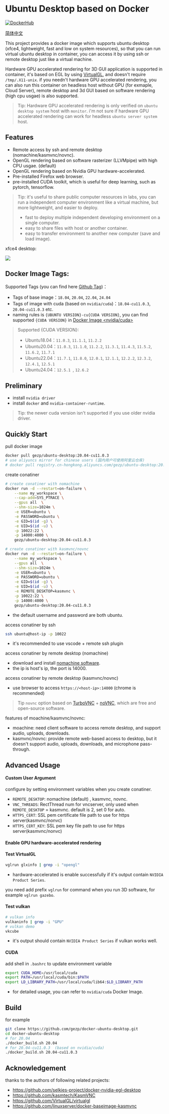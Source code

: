 

# Ubuntu Desktop based on Docker

[![DockerHub](https://img.shields.io/badge/DockerHub-brightgreen.svg?style=popout&logo=Docker)](https://hub.docker.com/r/gezp/ubuntu-desktop)

[简体中文](README_cn.md)

This project provides a docker image which supports ubuntu desktop (xfce4, lightweight, fast and low on system resources), so that you can run virtual ubuntu desktop in container, you can access it by using ssh or remote desktop just like a virtual machine.

Hardware GPU accelerated rendering for 3D GUI application is supported in container, it's based on EGL by using [VirtualGL](https://github.com/VirtualGL/virtualgl), and doesn't require `/tmp/.X11-unix`. if you needn't hardware GPU accelerated rendering, you can also run this container on headless host without GPU (for exmaple, Cloud Server), remote desktop and 3d GUI based on software rendering (high cpu usgae) is also supported.

> Tip: Hardware GPU accelerated rendering is only verified on `ubuntu desktop system` host with `monitor`.  i'm not sure if hardware GPU accelerated rendering can work for  headless `ubuntu server system` host.

## Features

* Remote access by ssh and remote desktop (nomachine/kasmvnc/novnc).
* OpenGL rendering based on software rasterizer (LLVMpipe) with high CPU usgae. (default)
* OpenGL rendering based on Nvidia GPU hardware-accelerated.
* Pre-installed Firefox web browser.
* pre-installed CUDA toolkit, which is useful for deep learning, such as pytorch, tensorflow.

> Tip:  it's useful to share public computer resources in labs, you can run a independent computer environment like a virtual machine, but more lightweight, and easier to deploy.
>
> * fast to deploy multiple independent developing environment on a single computer.
> * easy to share files with host or another container.
> * easy to transfer environment to another new computer (save and load image).

xfce4 desktop:

![](img/desktop.png)

## Docker Image Tags:

Supported Tags (you can find here [Github Tag](https://github.com/gezp/docker-ubuntu-desktop/tags))：
* Tags of base image：`18.04`, `20.04`, `22.04`, `24.04`
* Tags of image with cuda (based on `nvidia/cuda`)：`18.04-cu11.0.3`, `20.04-cu11.0.3` etc. 
* naming rules is `{UBUNTU VERSION}-cu{CUDA VERSION}`, you can find supported `{CUDA VERSION}` in [Docker Image <nvidia/cuda>](https://gitlab.com/nvidia/container-images/cuda/-/blob/master/doc/supported-tags.md)

> Supported {CUDA VERSION}:
> * Ubuntu18.04：`11.0.3`, `11.1.1`, `11.2.2`
> * Ubuntu20.04：`11.0.3`, `11.1.0`, `11.2.2`, `11.3.1`, `11.4.3`, `11.5.2`, `11.6.2`, `11.7.1`
> * Ubuntu22.04：`11.7.1`, `11.8.0`, `12.0.1`, `12.1.1`, `12.2.2`, `12.3.2`, `12.4.1`, `12.5.1 `
> * Ubuntu24.04：`12.5.1 `, `12.6.2`

## Preliminary

* install `nvidia driver`
* install `docker` and `nvidia-container-runtime`.

> Tip: the newer cuda version isn't supported if you use older nvidia driver.

## Quickly Start

pull docker image
```bash
docker pull gezp/ubuntu-desktop:20.04-cu11.0.3
# use aliyuncs mirror for chinese users (国内用户可使用阿里云仓库)
# docker pull registry.cn-hongkong.aliyuncs.com/gezp/ubuntu-desktop:20.04-cu11.0.3
```

create conatiner
```bash
# create conatiner with nomachine
docker run -d --restart=on-failure \
    --name my_workspace \
    --cap-add=SYS_PTRACE \
    --gpus all  \
    --shm-size=1024m \
    -e USER=ubuntu \
    -e PASSWORD=ubuntu \
    -e GID=$(id -g) \
    -e UID=$(id -u) \
    -p 10022:22 \
    -p 14000:4000 \
    gezp/ubuntu-desktop:20.04-cu11.0.3

# create conatiner with kasmvnc/novnc
docker run -d --restart=on-failure \
    --name my_workspace \
    --gpus all  \
    --shm-size=1024m \
    -e USER=ubuntu \
    -e PASSWORD=ubuntu \
    -e GID=$(id -g) \
    -e UID=$(id -u) \
    -e REMOTE_DESKTOP=kasmvnc \
    -p 10022:22 \
    -p 14000:4000 \
    gezp/ubuntu-desktop:20.04-cu11.0.3
```
* the default username and password are both ubuntu.

access conatiner by ssh
```bash
ssh ubuntu@host-ip -p 10022
```
* it's recommended to use vscode + remote ssh plugin

access conatiner by remote desktop (nomachine)

* download and install [nomachine software](https://www.nomachine.com/).
* the ip is host's ip, the port is 14000.

access conatiner by remote desktop (kasmvnc/novnc)

* use browser to access `https://<host-ip>:14000` (chrome is recommended)

> Tip `novnc` option based on [TurboVNC](https://github.com/TurboVNC/turbovnc) + [noVNC](https://github.com/novnc/noVNC), which are free and open-source software.

features of moachine/kasmvnc/novnc:

* moachine: need client software to access remote desktop, and support audio, uploads, downloads.
* kasmvnc/novnc: provide remote web-based access to desktop, but it doesn't support audio, uploads, downloads, and microphone pass-through.


## Advanced Usage

#### Custom User Argument

configure by setting environment variables when you create conatiner.

* `REMOTE_DESKTOP`: nomachine (default) , kasmvnc, novnc.
* `VNC_THREADS`: RectThread num for vncserver, only used when `REMOTE_DESKTOP` = kasmvnc. default is 2, set 0 for auto.
* `HTTPS_CERT`: SSL pem certificate file path to use for https server(kasmvnc/nonvc)
* `HTTPS_CERT_KEY`: SSL pem key file path to use for https server(kasmvnc/nonvc)

#### Enable GPU hardware-accelerated rendering

#### Test VirtualGL

```bash
vglrun glxinfo | grep -i "opengl"
```

* hardware-accelerated is enable successfully if it's output contain `NVIDIA Product Series`.

you need add prefix  `vglrun`  for command when you run 3D software, for example `vglrun gazebo`.

#### Test vulkan

```bash
# vulkan info
vulkaninfo | grep -i "GPU"
# vulkan demo
vkcube
```

* it's output should contain `NVIDIA Product Series` if vulkan works well.

#### CUDA

add shell in `.bashrc` to update environment variable
```bash
export CUDA_HOME=/usr/local/cuda
export PATH=/usr/local/cuda/bin:$PATH
export LD_LIBRARY_PATH=/usr/local/cuda/lib64:$LD_LIBRARY_PATH
```
* for detailed usage, you can refer to `nvidia/cuda` Docker Image.

## Build

for example
```bash
git clone https://github.com/gezp/docker-ubuntu-desktop.git
cd docker-ubuntu-desktop
# for 20.04
./docker_build.sh 20.04
# for 20.04-cu11.0.3  (based on nvidia/cuda)
./docker_build.sh 20.04-cu11.0.3
```

## Acknowledgement

thanks to the authors of following related projects:
* https://github.com/selkies-project/docker-nvidia-egl-desktop
* https://github.com/kasmtech/KasmVNC
* https://github.com/VirtualGL/virtualgl
* https://github.com/linuxserver/docker-baseimage-kasmvnc

